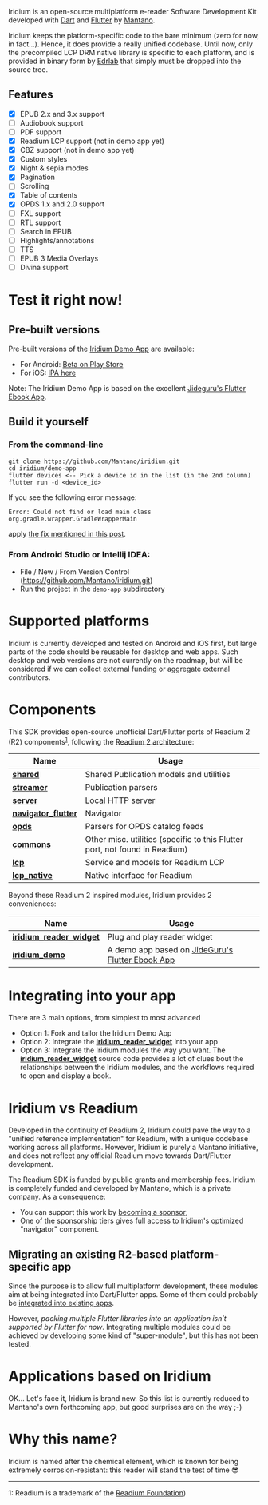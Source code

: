 Iridium is an open-source multiplatform e-reader Software Development Kit developed with [Dart](https://dart.dev/)
and [Flutter](https://flutter.dev/) by [Mantano](https://www.mantano.com).

Iridium keeps the platform-specific code to the bare minimum (zero for now, in fact...). Hence, it does provide a really
unified codebase. Until now, only the precompiled LCP DRM native library is specific to each platform, and is provided
in binary form by [Edrlab](https://edrlab.org) that simply must be dropped into the source tree.


## Features

- [x] EPUB 2.x and 3.x support
- [ ] Audiobook support
- [ ] PDF support
- [x] Readium LCP support (not in demo app yet)
- [x] CBZ support (not in demo app yet)
- [x] Custom styles
- [x] Night & sepia modes
- [x] Pagination
- [ ] Scrolling
- [x] Table of contents
- [x] OPDS 1.x and 2.0 support
- [ ] FXL support
- [ ] RTL support
- [ ] Search in EPUB
- [ ] Highlights/annotations
- [ ] TTS
- [ ] EPUB 3 Media Overlays
- [ ] Divina support

# Test it right now!

## Pre-built versions
Pre-built versions of the [Iridium Demo App](https://github.com/Mantano/iridium/tree/main/demo-app) are available:
- For Android: [Beta on Play Store](https://play.google.com/store/apps/details?id=com.mantano.iridium.IridiumApp)
- For iOS: [IPA here](https://api.codemagic.io/artifacts/cafe9a91-b4d5-48f0-b716-ca948d8e11ac/3c8b8914-96c5-4597-8c60-3a3ead8eda1f/Iridium.ipa)

Note: The Iridium Demo App is based on the excellent [Jideguru's Flutter Ebook App](https://github.com/JideGuru/FlutterEbookApp).

## Build it yourself

### From the command-line
```
git clone https://github.com/Mantano/iridium.git
cd iridium/demo-app
flutter devices <-- Pick a device id in the list (in the 2nd column)
flutter run -d <device_id>
```

If you see the following error message:
```
Error: Could not find or load main class org.gradle.wrapper.GradleWrapperMain
```
apply [the fix mentioned in this post](https://github.com/flutter/flutter/issues/14422#issuecomment-389192340).

### From Android Studio or Intellij IDEA:

- File / New / From Version Control (https://github.com/Mantano/iridium.git)
- Run the project in the `demo-app` subdirectory

# Supported platforms

Iridium is currently developed and tested on Android and iOS first, but large parts of the code should be reusable for
desktop and web apps. Such desktop and web versions are not currently on the roadmap, but will be considered if we can
collect external funding or aggregate external contributors.

# Components

This SDK provides open-source unofficial Dart/Flutter ports of Readium 2 (R2)
components<sup>[1](#readium_foundation)</sup>, following
the [Readium 2 architecture](https://github.com/readium/architecture):

| Name                                                                               | Usage                                                                                           |
|------------------------------------------------------------------------------------|-------------------------------------------------------------------------------------------------|
| [**shared**](https://github.com/Mantano/iridium/tree/main/components/shared) | Shared Publication models and utilities                                                         |
| [**streamer**](https://github.com/Mantano/iridium/tree/main/components/streamer)              | Publication parsers                                                                             |
| [**server**](https://github.com/Mantano/iridium/tree/main/components/mno_server)                          | Local HTTP server                                                                               |
| [**navigator_flutter**](https://github.com/Mantano/iridium/tree/main/components/navigator)              | Navigator                                                                                       |
| [**opds**](https://github.com/Mantano/iridium/tree/main/components/opds)                              | Parsers for OPDS catalog feeds                                                                  |
| [**commons**](https://github.com/Mantano/iridium/tree/main/components/commons)                        | Other misc. utilities (specific to this Flutter port, not found in Readium)                     |
| [**lcp**](https://github.com/Mantano/iridium/tree/main/components/lcp)                                | Service and models for Readium LCP                                                              |
| [**lcp_native**](https://github.com/Mantano/mno_lcp_native)                  | Native interface for Readium                                                                    |

Beyond these Readium 2 inspired modules, Iridium provides 2 conveniences:

| Name                                                                          | Usage                                                                                           |
|-------------------------------------------------------------------------------|-------------------------------------------------------------------------------------------------|
| [**iridium_reader_widget**](https://github.com/Mantano/iridium/tree/main/reader_widget) | Plug and play reader widget                                                                     |
| [**iridium_demo**](https://github.com/Mantano/iridium/tree/main/demo-app)               | A demo app based on [JideGuru's Flutter Ebook App](https://github.com/JideGuru/FlutterEbookApp) |

# Integrating into your app

There are 3 main options, from simplest to most advanced

- Option 1: Fork and tailor the Iridium Demo App
- Option 2: Integrate the [**iridium_reader_widget**](https://github.com/Mantano/iridium/tree/main/reader_widget) into your app
- Option 3: Integrate the Iridium modules the way you want. The [**iridium_reader_widget**](https://github.com/Mantano/iridium/tree/main/reader_widget) source code
provides a lot of clues bout the relationships between the Iridium modules, and the workflows required to open and display a book.

# Iridium vs Readium

Developed in the continuity of Readium 2, Iridium could pave the way to a "unified reference implementation" for
Readium, with a unique codebase working across all platforms. However, Iridium is purely a Mantano initiative, and does
not reflect any official Readium move towards Dart/Flutter development.

The Readium SDK is funded by public grants and membership fees. Iridium is completely funded and developed by Mantano,
which is a private company. As a consequence:

- You can support this work by [becoming a sponsor](https://github.com/sponsors/Mantano);
- One of the sponsorship tiers gives full access to Iridium's optimized "navigator" component.

## Migrating an existing R2-based platform-specific app

Since the purpose is to allow full multiplatform development, these modules aim at being integrated into Dart/Flutter
apps. Some of them could probably be [integrated into existing apps](https://flutter.dev/docs/development/add-to-app).

However, *packing multiple Flutter libraries into an application isn’t supported by Flutter for now*. Integrating
multiple modules could be achieved by developing some kind of "super-module", but this has not been tested.

# Applications based on Iridium

OK... Let's face it, Iridium is brand new. So this list is currently reduced to Mantano's own forthcoming app, but good
surprises are on the way ;-)

# Why this name?

Iridium is named after the chemical element, which is known for being extremely corrosion-resistant: this reader will
stand the test of time 😎


-----------
<a name="readium_foundation">1</a>: Readium is a trademark of the [Readium Foundation](https://readium.org/))
